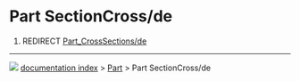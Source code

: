 # Part SectionCross/de
1.  REDIRECT [Part_CrossSections/de](Part_CrossSections/de.md)



---
![](images/Right_arrow.png) [documentation index](../README.md) > [Part](Part_Workbench.md) > Part SectionCross/de
